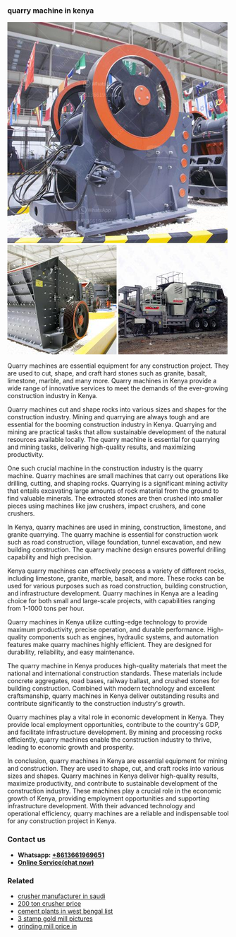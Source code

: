 <h3>quarry machine in kenya</h3><img src='1708663525.jpg' alt=''><p>Quarry machines are essential equipment for any construction project. They are used to cut, shape, and craft hard stones such as granite, basalt, limestone, marble, and many more. Quarry machines in Kenya provide a wide range of innovative services to meet the demands of the ever-growing construction industry in Kenya.</p><p>Quarry machines cut and shape rocks into various sizes and shapes for the construction industry. Mining and quarrying are always tough and are essential for the booming construction industry in Kenya. Quarrying and mining are practical tasks that allow sustainable development of the natural resources available locally. The quarry machine is essential for quarrying and mining tasks, delivering high-quality results, and maximizing productivity.</p><p>One such crucial machine in the construction industry is the quarry machine. Quarry machines are small machines that carry out operations like drilling, cutting, and shaping rocks. Quarrying is a significant mining activity that entails excavating large amounts of rock material from the ground to find valuable minerals. The extracted stones are then crushed into smaller pieces using machines like jaw crushers, impact crushers, and cone crushers.</p><p>In Kenya, quarry machines are used in mining, construction, limestone, and granite quarrying. The quarry machine is essential for construction work such as road construction, village foundation, tunnel excavation, and new building construction. The quarry machine design ensures powerful drilling capability and high precision.</p><p>Kenya quarry machines can effectively process a variety of different rocks, including limestone, granite, marble, basalt, and more. These rocks can be used for various purposes such as road construction, building construction, and infrastructure development. Quarry machines in Kenya are a leading choice for both small and large-scale projects, with capabilities ranging from 1-1000 tons per hour.</p><p>Quarry machines in Kenya utilize cutting-edge technology to provide maximum productivity, precise operation, and durable performance. High-quality components such as engines, hydraulic systems, and automation features make quarry machines highly efficient. They are designed for durability, reliability, and easy maintenance.</p><p>The quarry machine in Kenya produces high-quality materials that meet the national and international construction standards. These materials include concrete aggregates, road bases, railway ballast, and crushed stones for building construction. Combined with modern technology and excellent craftsmanship, quarry machines in Kenya deliver outstanding results and contribute significantly to the construction industry's growth.</p><p>Quarry machines play a vital role in economic development in Kenya. They provide local employment opportunities, contribute to the country's GDP, and facilitate infrastructure development. By mining and processing rocks efficiently, quarry machines enable the construction industry to thrive, leading to economic growth and prosperity.</p><p>In conclusion, quarry machines in Kenya are essential equipment for mining and construction. They are used to shape, cut, and craft rocks into various sizes and shapes. Quarry machines in Kenya deliver high-quality results, maximize productivity, and contribute to sustainable development of the construction industry. These machines play a crucial role in the economic growth of Kenya, providing employment opportunities and supporting infrastructure development. With their advanced technology and operational efficiency, quarry machines are a reliable and indispensable tool for any construction project in Kenya.</p><h3>Contact us</h3><ul><li><strong>Whatsapp:&nbsp;<a href="https://wa.me/8613661969651">+8613661969651</a></strong></li><li><a href="https://swt.shibang-china.com/?git&amp;zhl&amp;quarry machine in kenya"><strong>Online Service(chat now)</strong></a></li></ul><h3>Related</h3><ul><li><a href='crusher manufacturer in saudi.md'>crusher manufacturer in saudi</a></li><li><a href='200 ton crusher price.md'>200 ton crusher price</a></li><li><a href='cement plants in west bengal list.md'>cement plants in west bengal list</a></li><li><a href='3 stamp gold mill pictures.md'>3 stamp gold mill pictures</a></li><li><a href='grinding mill price in.md'>grinding mill price in</a></li></ul>